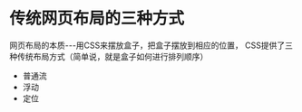 # 传统网页布局的三种方式
 网页布局的本质---用CSS来摆放盒子，把盒子摆放到相应的位置，
 CSS提供了三种传统布局方式（简单说，就是盒子如何进行排列顺序）

 - 普通流
 - 浮动
 - 定位